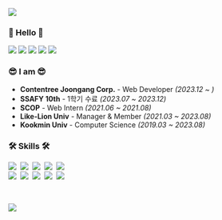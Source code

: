 <p>
  <img src="https://capsule-render.vercel.app/api?type=soft&color=auto&height=150&section=header&text=MinJeongKim&fontSize=70&animation=twinkling" />

<h3>🤗 Hello 🤗</h3>
<p>
  <a href="https://www.linkedin.com/in/minjj0905/"><img src="https://img.shields.io/badge/-LinkedIn-blue?style=flat-square&logo=Linkedin&logoColor=white&link=https://www.linkedin.com/in/minjj0905/" /></a>
  <a href="https://www.instagram.com/__min.jj/"><img src="https://img.shields.io/badge/Instagram-E4405F?style=flat&logo=Instagram&logoColor=white&link=https://www.instagram.com/__min.jj/"/></a>
  <a href="https://solved.ac/minjj0905"><img src="http://mazassumnida.wtf/api/mini/generate_badge?boj=minjj0905" /></a>
  <a href="mailto:minjj0905@daum.net"><img src="https://img.shields.io/badge/Email-d14836?style=flat&logo=Gmail&logoColor=white&link=minjj0905@daum.net"/></a>
    <a href="https://hits.seeyoufarm.com"><img src="https://hits.seeyoufarm.com/api/count/incr/badge.svg?url=https%3A%2F%2Fgithub.com%2Fminjj0905&count_bg=%23ED6DA3&title_bg=%2386757E&icon=github.svg&icon_color=%23E1DEDE&title=hits&edge_flat=false"/></a>
</p>

<h3>😎 I am 😎</h3>
<p>
  
  - **Contentree Joongang Corp.** - Web Developer *(2023.12 ~ )*
  - **SSAFY 10th** - 1학기 수료 *(2023.07 ~ 2023.12)*
  - **SCOP** - Web Intern *(2021.06 ~ 2021.08)*
  - **Like-Lion Univ** - Manager & Member *(2021.03 ~ 2023.08)* 
  - **Kookmin Univ** - Computer Science *(2019.03 ~ 2023.08)*
</p>

<h3>🛠 Skills 🛠</h3>
<p>
  <img src="https://img.shields.io/badge/Javascript-ffb13b?style=flat-square&logo=javascript&logoColor=white"/>&nbsp
  <img src="https://img.shields.io/badge/Typescript-3178C6?style=flat-square&logo=typescript&logoColor=white"/>&nbsp
  <img src="https://img.shields.io/badge/React-61DAFB?style=flat-square&logo=react&logoColor=black"/>&nbsp
  <img src="https://img.shields.io/badge/Vue-4FC08D?style=flat-square&logo=vue.js&logoColor=white"/>&nbsp
  <img src="https://img.shields.io/badge/Next-black?style=flat-square&logo=next.js&logoColor=white"/>&nbsp
  
  <br />
  <img src="https://img.shields.io/badge/Python-3766AB?style=flat-square&logo=Python&logoColor=white"/>&nbsp 
  <img src="https://img.shields.io/badge/Django-092E20?style=flat-square&logo=Django&logoColor=white"/>&nbsp 
  <img src="https://img.shields.io/badge/Spring-6DB33F?style=flat-square&logo=Spring&logoColor=white"/>&nbsp 
  <img src="https://img.shields.io/badge/MySQL-4479A1?style=flat-square&logo=MySQL&logoColor=white"/>&nbsp 
  <img src="https://img.shields.io/badge/Amazon_AWS-232f3e?style=flat-square&logo=AmazonAWS&logoColor=white"/>&nbsp 
</p>

<br/>

<p>
  <img src="https://github-readme-stats.vercel.app/api?username=minjj0905" />
<!--   <br/> -->
<!--   <br/> -->
<!--   <a href="https://velog-readme-stats.vercel.app/api/redirect?name=minjj0905"><img src="https://velog-readme-stats.vercel.app/api?name=minjj0905" /> </a> -->
</p>
<br/>
